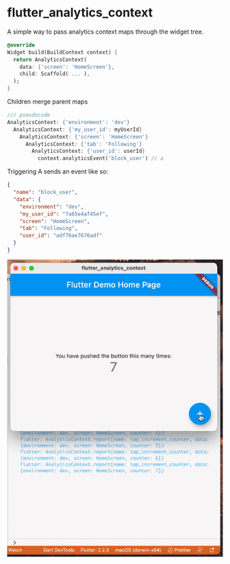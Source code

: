 # flutter_analytics_context

A simple way to pass analytics context maps through the widget tree.

```dart
@override
Widget build(BuildContext context) {
  return AnalyticsContext(
    data: {'screen': 'HomeScreen'},
    child: Scaffold( ... ),
  );
}
```

Children merge parent maps

```dart
/// pseudocode
AnalyticsContext: {'environment': 'dev'}
  AnalyticsContext: {'my_user_id': myUserId}
    AnalyticsContext: {'screen': 'HomeScreen'}
      AnalyticsContext: {'tab': 'Following'}
        AnalyticsContext: {'user_id': userId}
          context.analyticsEvent('block_user') // a
```

Triggering A sends an event like so:

```json
{
  "name": "block_user",
  "data": {
    "environment": "dev",
    "my_user_id": "7a65e4af45ef",
    "screen": "HomeScreen",
    "tab": "Following",
    "user_id": "adf76ae7676adf"
  }
}
```

![](docs/flutter_analytics_context.gif)
